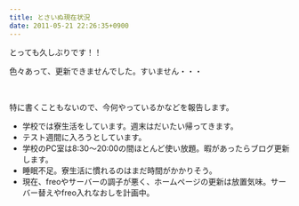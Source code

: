 ```yaml
---
title: とさいぬ現在状況
date: 2011-05-21 22:26:35+0900
---
```

<p>とっても久しぶりです！！</p>
<p>色々あって、更新できませんでした。すいません・・・</p>
<p>&nbsp;</p>
<p>特に書くこともないので、今何やっているかなどを報告します。</p>
<ul>
<li>学校では寮生活をしています。週末はだいたい帰ってきます。</li>
<li>テスト週間に入ろうとしています。</li>
<li>学校のPC室は8:30～20:00の間ほとんど使い放題。暇があったらブログ更新します。</li>
<li>睡眠不足。寮生活に慣れるのはまだ時間がかかりそう。</li>
<li>現在、freoやサーバーの調子が悪く、ホームページの更新は放置気味。サーバー替えやfreo入れなおしを計画中。</li>
</ul>
